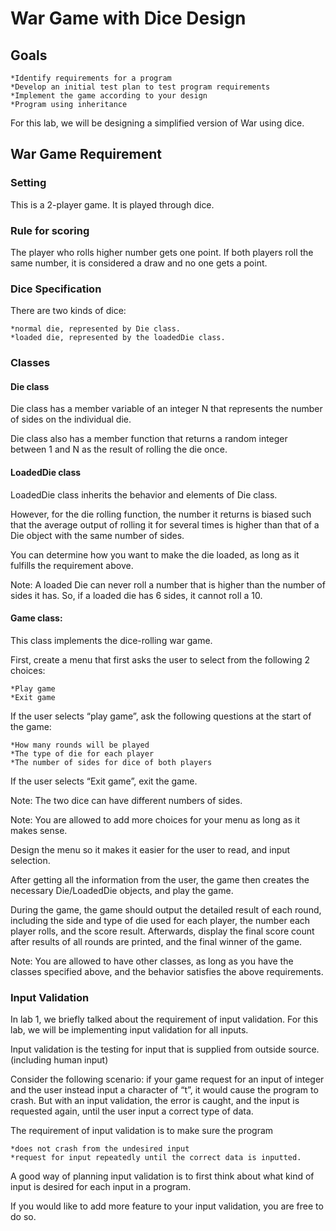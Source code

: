 # War Game with Dice Design

## Goals

	*Identify requirements for a program
	*Develop an initial test plan to test program requirements
	*Implement the game according to your design
	*Program using inheritance
 

For this lab, we will be designing a simplified version of War using dice.

## War Game Requirement

### Setting

This is a 2-player game. It is played through dice.

### Rule for scoring

The player who rolls higher number gets one point. If both players roll the same number, it is considered a draw and no one gets a point.

### Dice Specification

There are two kinds of dice:

	*normal die, represented by Die class.
	*loaded die, represented by the loadedDie class.
### Classes

#### Die class

Die class has a member variable of an integer N that represents the number of sides on the individual die.

Die class also has a member function that returns a random integer between 1 and N as the result of rolling the die once.

#### LoadedDie class

LoadedDie class inherits the behavior and elements of Die class.

However, for the die rolling function, the number it returns is biased such that the average output of rolling it for several times is higher than that of a Die object with the same number of sides.

You can determine how you want to make the die loaded, as long as it fulfills the requirement above.

Note: A loaded Die can never roll a number that is higher than the number of sides it has. So, if a loaded die has 6 sides, it cannot roll a 10.

 

#### Game class:

This class implements the dice-rolling war game.

First, create a menu that first asks the user to select from the following 2 choices:

	*Play game
	*Exit game
If the user selects “play game”, ask the following questions at the start of the game:

	*How many rounds will be played
	*The type of die for each player
	*The number of sides for dice of both players
If the user selects “Exit game”, exit the game.

Note: The two dice can have different numbers of sides.

Note: You are allowed to add more choices for your menu as long as it makes sense.

Design the menu so it makes it easier for the user to read, and input selection.

After getting all the information from the user, the game then creates the necessary Die/LoadedDie objects, and play the game.

During the game, the game should output the detailed result of each round, including the side and type of die used for each player, the number each player rolls, and the score result. Afterwards, display the final score count after results of all rounds are printed, and the final winner of the game.

Note: You are allowed to have other classes, as long as you have the classes specified above, and the behavior satisfies the above requirements.

 

### Input Validation

In lab 1, we briefly talked about the requirement of input validation. For this lab, we will be implementing input validation for all inputs.

Input validation is the testing for input that is supplied from outside source. (including human input)

Consider the following scenario: if your game request for an input of integer and the user instead input a character of “t”, it would cause the program to crash. But with an input validation, the error is caught, and the input is requested again, until the user input a correct type of data.

The requirement of input validation is to make sure the program

	*does not crash from the undesired input
	*request for input repeatedly until the correct data is inputted.
A good way of planning input validation is to first think about what kind of input is desired for each input in a program.

If you would like to add more feature to your input validation, you are free to do so.